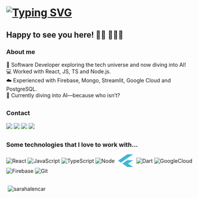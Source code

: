 <h1><a href="https://git.io/typing-svg"><img src="https://readme-typing-svg.demolab.com?font=Fira+Code&weight=500&size=30&duration=4000&pause=1000&color=9cbff6&width=435&lines=Hi!+I'm+Sarah+Alencar" alt="Typing SVG" /></a></h1>

<h2>
<p>
Happy to see you here! 👋🏻 👩🏼‍💻 <br/>
</p>
</h2>
<h3>
  About me
</h3>
<p>
🚀 Software Developer exploring the tech universe and now diving into AI!<br>
💻 Worked with React, JS, TS and Node.js.<br>
☁️ Experienced with Firebase, Mongo, Streamlit, Google Cloud and PostgreSQL.<br>
🤖 Currently diving into AI—because who isn’t? <br>                     
</p>
  
##
<h3>
  Contact 
</h3>
  
<div>
  <a href="https://www.linkedin.com/in/sarahbezerra" target="_blank"><img src="https://img.shields.io/badge/-LinkedIn-%230077B5?style=for-the-badge&logo=linkedin&logoColor=white" target="_blank"></a> 
  <a href="https://instagram.com/sarahcalbez" target="_blank"><img src="https://img.shields.io/badge/-Instagram-%23E4405F?style=for-the-badge&logo=instagram&logoColor=white" target="_blank"></a>
  <a href="https://discordapp.com/users/Sarahcalbez#6667" target="_blank"><img src="https://img.shields.io/badge/Discord-7289DA?style=for-the-badge&logo=discord&logoColor=white" target="_blank"></a> 
  <a href = "mailto:sarah.petrola@gmail.com"><img src="https://img.shields.io/badge/-Gmail-%23333?style=for-the-badge&logo=gmail&logoColor=white" target="_blank"></a>
</div>

  ##
<div style="display: inline_block">
  <h3>
    Some technologies that I love to work with...
  </h3>
  <img align="center" alt="React" height="34" width="50" src="https://cdn.jsdelivr.net/gh/devicons/devicon@latest/icons/react/react-original.svg" />
  <img align="center" alt="JavaScript" height="34" width="50" src="https://cdn.jsdelivr.net/gh/devicons/devicon@latest/icons/javascript/javascript-original.svg" />
  <img align="center" alt="TypeScript" height="34" width="50" src="https://cdn.jsdelivr.net/gh/devicons/devicon@latest/icons/typescript/typescript-original.svg" />
  <img align="center" alt="Node" height="34" width="50" src="https://cdn.jsdelivr.net/gh/devicons/devicon@latest/icons/nodejs/nodejs-original.svg" />
  <img align="center" alt="Flutter" height="34" width="50" src="https://raw.githubusercontent.com/devicons/devicon/master/icons/flutter/flutter-plain.svg">
  <img align="center" alt="Dart" height="34" width="50" src="https://cdn.jsdelivr.net/gh/devicons/devicon/icons/dart/dart-original.svg">
  <img align="center" alt="GoogleCloud" height="34" width="50" src="https://cdn.jsdelivr.net/gh/devicons/devicon@latest/icons/googlecloud/googlecloud-original.svg" />
  <img align="center" alt="Firebase" height="34" width="50" src="https://cdn.jsdelivr.net/gh/devicons/devicon@latest/icons/firebase/firebase-original.svg" />


  <img align="center" alt="Git" height="34" width="50" src="https://cdn.jsdelivr.net/gh/devicons/devicon/icons/git/git-original.svg" />
</div>
  
##

<p>&nbsp;<img align="center" src="https://github-readme-stats.vercel.app/api?username=sarahcalbez&show_icons=true&locale=en" alt="sarahalencar" /></p>

